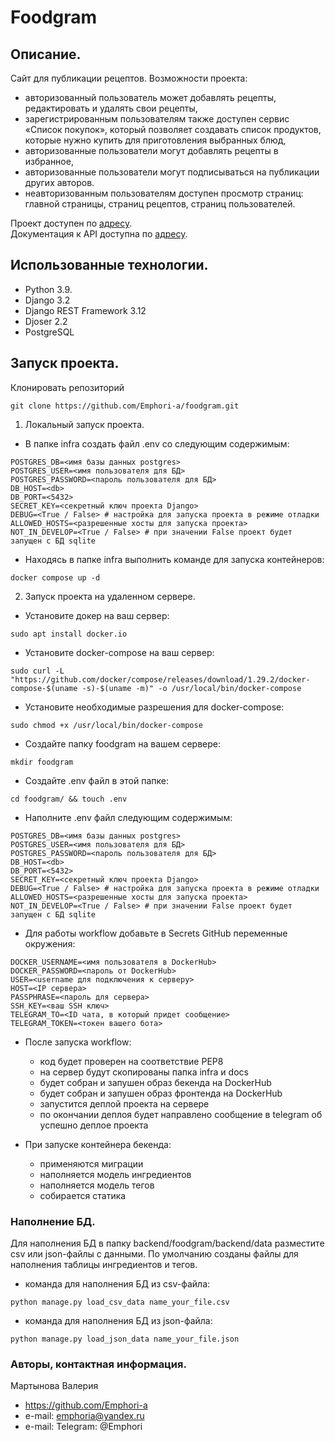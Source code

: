 # Foodgram

## Описание.
Сайт для публикации рецептов. 
Возможности проекта:
- авторизованный пользователь может добавлять рецепты, редактировать и удалять свои рецепты,
- зарегистрированным пользователям также доступен сервис «Список покупок», который позволяет создавать список продуктов, которые нужно купить для приготовления выбранных блюд,
- авторизованные пользователи могут добавлять рецепты в избранное,
- авторизованные пользователи могут подписываться на публикации других авторов.
- неавторизованным пользователям доступен просмотр страниц: главной страницы, страниц рецептов, страниц пользователей.

Проект доступен по [адресу](https://yahwfobia.online/).  
Документация к API доступна по [адресу](https://yahwfobia.online/api/docs/).  

## Использованные технологии.
- Python 3.9.
- Django 3.2
- Django REST Framework 3.12
- Djoser 2.2
- PostgreSQL


## Запуск проекта.
Клонировать репозиторий
```
git clone https://github.com/Emphori-a/foodgram.git
```

1. Локальный запуск проекта.
- В папке infra создать файл .env со следующим содержимым:
```
POSTGRES_DB=<имя базы данных postgres>
POSTGRES_USER=<имя пользователя для БД>
POSTGRES_PASSWORD=<пароль пользователя для БД>
DB_HOST=<db>
DB_PORT=<5432>
SECRET_KEY=<секретный ключ проекта Django>
DEBUG=<True / False> # настройка для запуска проекта в режиме отладки
ALLOWED_HOSTS=<разрешенные хосты для запуска проекта>
NOT_IN_DEVELOP=<True / False> # при значении False проект будет запущен с БД sqlite 
```
- Находясь в папке infra выполнить командe для запуска контейнеров:
```
docker compose up -d
```

2. Запуск проекта на удаленном сервере.
- Установите докер на ваш сервер:
```
sudo apt install docker.io
```
- Установите docker-compose на ваш сервер:
```
sudo curl -L "https://github.com/docker/compose/releases/download/1.29.2/docker-compose-$(uname -s)-$(uname -m)" -o /usr/local/bin/docker-compose
```
- Установите необходимые разрешения для docker-compose:
```
sudo chmod +x /usr/local/bin/docker-compose
```
- Создайте папку foodgram на вашем сервере:
```
mkdir foodgram
```
- Создайте .env файл в этой папке:
```
cd foodgram/ && touch .env
```
- Наполните .env файл следующим содержимым:
```
POSTGRES_DB=<имя базы данных postgres>
POSTGRES_USER=<имя пользователя для БД>
POSTGRES_PASSWORD=<пароль пользователя для БД>
DB_HOST=<db>
DB_PORT=<5432>
SECRET_KEY=<секретный ключ проекта Django>
DEBUG=<True / False> # настройка для запуска проекта в режиме отладки
ALLOWED_HOSTS=<разрешенные хосты для запуска проекта>
NOT_IN_DEVELOP=<True / False> # при значении False проект будет запущен с БД sqlite 
```
- Для работы workflow добавьте в Secrets GitHub переменные окружения:
```
DOCKER_USERNAME=<имя пользователя в DockerHub>
DOCKER_PASSWORD=<пароль от DockerHub>
USER=<username для подключения к серверу>
HOST=<IP сервера>
PASSPHRASE=<пароль для сервера>
SSH_KEY=<ваш SSH ключ>
TELEGRAM_TO=<ID чата, в который придет сообщение>
TELEGRAM_TOKEN=<токен вашего бота>
```
- После запуска workflow:
    - код будет проверен на соответствие PEP8
    - на сервер будут скопированы папка infra и docs
    - будет собран и запушен образ бекенда на DockerHub
    - будет собран и запушен образ фронтенда на DockerHub
    - запустится деплой проекта на сервере
    - по окончании деплоя будет направлено сообщение в telegram об успешно деплое проекта

- При запуске контейнера бекенда:
    - применяются миграции
    - наполняется модель ингредиентов
    - наполняется модель тегов
    - собирается статика

### Наполнение БД.
Для наполнения БД в папку backend/foodgram/backend/data разместите csv или json-файлы с данными.
По умолчанию созданы файлы для наполнения таблицы ингредиентов и тегов.

- команда для наполнения БД из csv-файла:
```
python manage.py load_csv_data name_your_file.csv
```

- команда для наполнения БД из json-файла:
```
python manage.py load_json_data name_your_file.json
```


### Авторы, контактная информация.

Мартынова Валерия
* https://github.com/Emphori-a
* e-mail: emphoria@yandex.ru
* e-mail: Telegram: @Emphori


